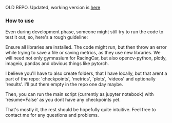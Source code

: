 OLD REPO. Updated, working version is [here](https://github.com/InexperiencedMe/NaturalDreamer)



### How to use

Even during development phase, someone might still try to run the code to test it out, so, here's a rough guideline:

Ensure all libraries are installed. The code might run, but then throw an error while trying to save a file or saving metrics, as they use new libraries.
We will need not only gymnasium for RacingCar, but also opencv-python, plotly, imageio, pandas and obvious things like pytorch.

I believe you'll have to also create folders, that I have locally, but that arent a part of the repo: 'checkpoints', 'metrics', 'plots', 'videos' and optionally 'results'. I'll put them empty in the repo one day maybe.

Then, you can run the main script (currently as jupyter notebook) with 'resume=False' as you dont have any checkpoints yet.

That's mostly it, the rest should be hopefully quite intuitive. Feel free to contact me for any questions and problems.
